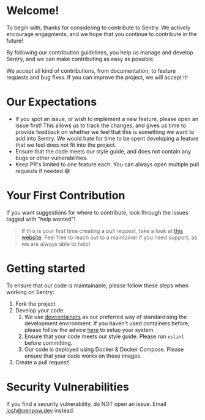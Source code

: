 # Welcome!

To begin with, thanks for considering to contribute to Sentry. We actively encourage engagments, and we hope that you continue to contribute in the future!

By following our contribution guidelines, you help us manage and develop Sentry, and we can make contributing as easy as possible.

We accept all kind of contributions, from documentation, to feature requests and bug fixes. If you can improve the project, we will accept it!

# Our Expectations

* If you spot an issue, or wish to implement a new feature, please open an issue first! This allows us to track the changes, and gives us time to provide feedback on whether we feel that this is something we want to add into Sentry. We would hate for time to be spent developing a feature that we feel does not fit into the project.
* Ensure that the code meets our style guide, and does not contain any bugs or other vulnerabilities.
* Keep PR's limited to one feature each. You can always open multiple pull requests if needed 😅

# Your First Contribution

If you want suggestions for where to contribute, look through the issues tagged with "help wanted"!

> If this is your first time creating a pull request, take a look at [this website](https://makeapullrequest.com/). Feel free to reach out to a maintainer if you need support, as we are always able to help!

# Getting started

To ensure that our code is maintainable, please follow these steps when working on Sentry:

1. Fork the project
2. Develop your code.
   1. We use [devcontainers](https://code.visualstudio.com/docs/devcontainers/containers#_create-a-devcontainerjson-file) as our preferred way of standardising the development environment. If you haven't used containers before, please follow the advice [here](https://code.visualstudio.com/docs/devcontainers/containers#_getting-started) to setup your system
   2. Ensure that your code meets our style guide. Please run `eslint` before committing.
   3. Our code is deployed using Docker & Docker Compose. Please ensure that your code works on these images.
3. Create a pull request!

# Security Vulnerabilities

If you find a security vulnerability, do NOT open an issue. Email <josh@penpow.dev> instead.

